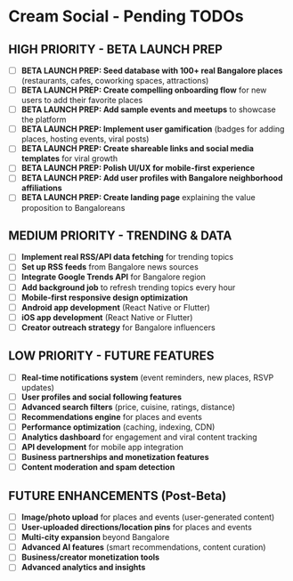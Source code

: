 # Cream Social - Pending TODOs

## HIGH PRIORITY - BETA LAUNCH PREP
- [ ] **BETA LAUNCH PREP: Seed database with 100+ real Bangalore places** (restaurants, cafes, coworking spaces, attractions)
- [ ] **BETA LAUNCH PREP: Create compelling onboarding flow** for new users to add their favorite places
- [ ] **BETA LAUNCH PREP: Add sample events and meetups** to showcase the platform
- [ ] **BETA LAUNCH PREP: Implement user gamification** (badges for adding places, hosting events, viral posts)
- [ ] **BETA LAUNCH PREP: Create shareable links and social media templates** for viral growth
- [ ] **BETA LAUNCH PREP: Polish UI/UX for mobile-first experience**
- [ ] **BETA LAUNCH PREP: Add user profiles with Bangalore neighborhood affiliations**
- [ ] **BETA LAUNCH PREP: Create landing page** explaining the value proposition to Bangaloreans

## MEDIUM PRIORITY - TRENDING & DATA
- [ ] **Implement real RSS/API data fetching** for trending topics
- [ ] **Set up RSS feeds** from Bangalore news sources
- [ ] **Integrate Google Trends API** for Bangalore region
- [ ] **Add background job** to refresh trending topics every hour
- [ ] **Mobile-first responsive design optimization**
- [ ] **Android app development** (React Native or Flutter)
- [ ] **iOS app development** (React Native or Flutter)
- [ ] **Creator outreach strategy** for Bangalore influencers

## LOW PRIORITY - FUTURE FEATURES
- [ ] **Real-time notifications system** (event reminders, new places, RSVP updates)
- [ ] **User profiles and social following features**
- [ ] **Advanced search filters** (price, cuisine, ratings, distance)
- [ ] **Recommendations engine** for places and events
- [ ] **Performance optimization** (caching, indexing, CDN)
- [ ] **Analytics dashboard** for engagement and viral content tracking
- [ ] **API development** for mobile app integration
- [ ] **Business partnerships and monetization features**
- [ ] **Content moderation and spam detection**

## FUTURE ENHANCEMENTS (Post-Beta)
- [ ] **Image/photo upload** for places and events (user-generated content)
- [ ] **User-uploaded directions/location pins** for places and events
- [ ] **Multi-city expansion** beyond Bangalore
- [ ] **Advanced AI features** (smart recommendations, content curation)
- [ ] **Business/creator monetization tools**
- [ ] **Advanced analytics and insights**